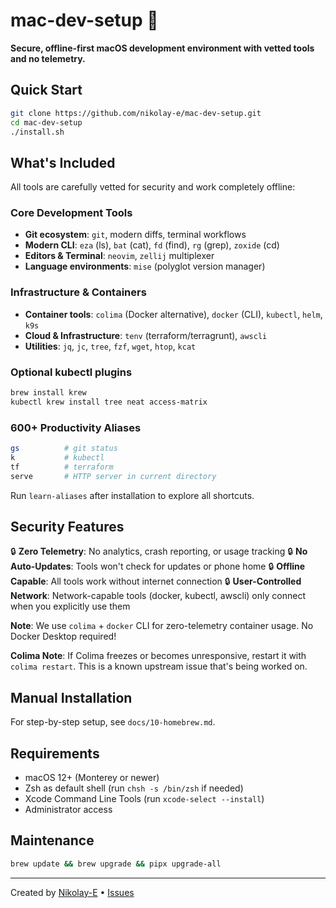 # mac-dev-setup 🚀

**Secure, offline-first macOS development environment with vetted tools and no telemetry.**

## Quick Start

```bash
git clone https://github.com/nikolay-e/mac-dev-setup.git
cd mac-dev-setup
./install.sh
```

## What's Included

All tools are carefully vetted for security and work completely offline:

### Core Development Tools
- **Git ecosystem**: `git`, modern diffs, terminal workflows
- **Modern CLI**: `eza` (ls), `bat` (cat), `fd` (find), `rg` (grep), `zoxide` (cd)
- **Editors & Terminal**: `neovim`, `zellij` multiplexer
- **Language environments**: `mise` (polyglot version manager)

### Infrastructure & Containers
- **Container tools**: `colima` (Docker alternative), `docker` (CLI), `kubectl`, `helm`, `k9s`
- **Cloud & Infrastructure**: `tenv` (terraform/terragrunt), `awscli`
- **Utilities**: `jq`, `jc`, `tree`, `fzf`, `wget`, `htop`, `kcat`

### Optional kubectl plugins
```bash
brew install krew
kubectl krew install tree neat access-matrix
```

### 600+ Productivity Aliases
```bash
gs          # git status
k           # kubectl
tf          # terraform
serve       # HTTP server in current directory
```

Run `learn-aliases` after installation to explore all shortcuts.

## Security Features

🔒 **Zero Telemetry**: No analytics, crash reporting, or usage tracking
🔒 **No Auto-Updates**: Tools won't check for updates or phone home
🔒 **Offline Capable**: All tools work without internet connection
🔒 **User-Controlled Network**: Network-capable tools (docker, kubectl, awscli) only connect when you explicitly use them

**Note**: We use `colima` + `docker` CLI for zero-telemetry container usage. No Docker Desktop required!

**Colima Note**: If Colima freezes or becomes unresponsive, restart it with `colima restart`. This is a known upstream issue that's being worked on.

## Manual Installation

For step-by-step setup, see `docs/10-homebrew.md`.

## Requirements

- macOS 12+ (Monterey or newer)
- Zsh as default shell (run `chsh -s /bin/zsh` if needed)
- Xcode Command Line Tools (run `xcode-select --install`)
- Administrator access

## Maintenance

```bash
brew update && brew upgrade && pipx upgrade-all
```

---

Created by [Nikolay-E](https://github.com/nikolay-e) • [Issues](https://github.com/nikolay-e/mac-dev-setup/issues)
